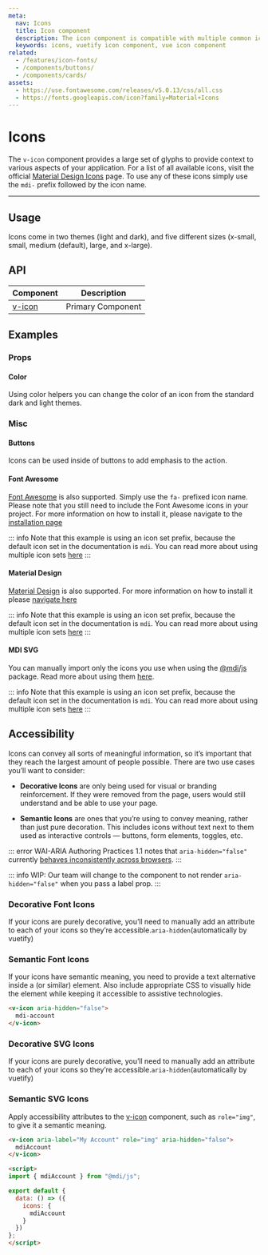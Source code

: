 ```yaml
---
meta:
  nav: Icons
  title: Icon component
  description: The icon component is compatible with multiple common icon fonts such as Material Design Icons, Font Awesome and more.
  keywords: icons, vuetify icon component, vue icon component
related:
  - /features/icon-fonts/
  - /components/buttons/
  - /components/cards/
assets:
  - https://use.fontawesome.com/releases/v5.0.13/css/all.css
  - https://fonts.googleapis.com/icon?family=Material+Icons
---
```


# Icons

The `v-icon` component provides a large set of glyphs to provide context to various aspects of your application. For a list of all available icons, visit the official [Material Design Icons](https://materialdesignicons.com/) page. To use any of these icons simply use the `mdi-` prefix followed by the icon name.

----

## Usage

Icons come in two themes (light and dark), and five different sizes (x-small, small, medium (default), large, and x-large).

<usage name="v-icon" />

<entry />

## API

| Component | Description |
| - | - |
| [v-icon](/api/v-icon/) | Primary Component |

<api-inline hide-links />

## Examples

### Props

#### Color

Using color helpers you can change the color of an icon from the standard dark and light themes.

<example file="v-icon/prop-color" />

<!-- ### Events

#### Click

Binding any click event to `v-icon` will automatically change the cursor to a pointer.

<example file="v-icon/event-click" /> -->

### Misc

#### Buttons

Icons can be used inside of buttons to add emphasis to the action.

<example file="v-icon/misc-buttons" />

#### Font Awesome

[Font Awesome](https://fontawesome.com/icons/) is also supported. Simply use the `fa-` prefixed icon name. Please note that you still need to include the Font Awesome icons in your project. For more information on how to install it, please navigate to the [installation page](/features/icon-fonts#install-font-awesome-5-icons)

::: info
  Note that this example is using an icon set prefix, because the default icon set in the documentation is `mdi`. You can read more about using multiple icon sets [here](/features/icon-fonts/#multiple-icon-sets)
:::

<example file="v-icon/misc-font-awesome" />

#### Material Design

[Material Design](https://fonts.google.com/icons) is also supported. For more information on how to install it please [navigate here](/features/icon-fonts#install-material-icons)

::: info
  Note that this example is using an icon set prefix, because the default icon set in the documentation is `mdi`. You can read more about using multiple icon sets [here](/features/icon-fonts/#multiple-icon-sets)
:::

<example file="v-icon/misc-md" />

#### MDI SVG

You can manually import only the icons you use when using the [@mdi/js](https://www.npmjs.com/package/@mdi/js) package. Read more about using them [here](/features/icon-fonts#material-design-icons-js-svg).

::: info
  Note that this example is using an icon set prefix, because the default icon set in the documentation is `mdi`. You can read more about using multiple icon sets [here](/features/icon-fonts/#multiple-icon-sets)
:::

<example file="v-icon/misc-mdi-svg" />

## Accessibility

Icons can convey all sorts of meaningful information, so it’s important that they reach the largest amount of people possible. There are two use cases you’ll want to consider:

- **Decorative Icons** are only being used for visual or branding reinforcement. If they were removed from the page, users would still understand and be able to use your page.

- **Semantic Icons** are ones that you’re using to convey meaning, rather than just pure decoration. This includes icons without text next to them used as interactive controls — buttons, form elements, toggles, etc.

::: error
  WAI-ARIA Authoring Practices 1.1 notes that `aria-hidden="false"` currently [behaves inconsistently across browsers](https://www.w3.org/TR/wai-aria-1.1/#aria-hidden).
:::

::: info
  WIP: Our team will change to the component to not render `aria-hidden="false"` when you pass a label  prop.
:::

### Decorative Font Icons

If your icons are purely decorative, you’ll need to manually add an attribute to each of your icons so they’re accessible.`aria-hidden`(automatically by vuetify)

### Semantic Font Icons

If your icons have semantic meaning, you need to provide a text alternative inside a (or similar) element. Also include appropriate CSS to visually hide the element while keeping it accessible to assistive technologies.

```html
<v-icon aria-hidden="false">
  mdi-account
</v-icon>
```

### Decorative SVG Icons

If your icons are purely decorative, you’ll need to manually add an attribute to each of your icons so they’re accessible.`aria-hidden`(automatically by vuetify)

### Semantic SVG Icons

Apply accessibility attributes to the [v-icon](/components/icons/) component, such as `role="img"`, to give it a semantic meaning.

```html
<v-icon aria-label="My Account" role="img" aria-hidden="false">
  mdiAccount
</v-icon>

<script>
import { mdiAccount } from "@mdi/js";

export default {
  data: () => ({
    icons: {
      mdiAccount
    }
  })
};
</script>
```
